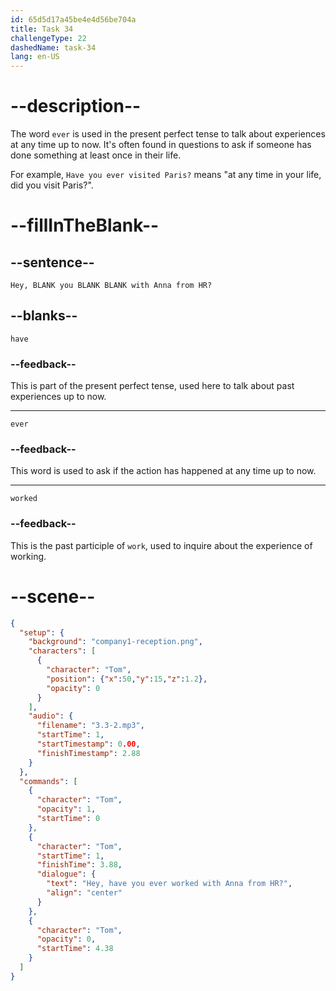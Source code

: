 ```yaml
---
id: 65d5d17a45be4e4d56be704a
title: Task 34
challengeType: 22
dashedName: task-34
lang: en-US
---
```


<!-- (Audio) Tom: Hey, have you ever worked with Anna from HR? -->

# --description--

The word `ever` is used in the present perfect tense to talk about experiences at any time up to now. It's often found in questions to ask if someone has done something at least once in their life.

For example, `Have you ever visited Paris?` means "at any time in your life, did you visit Paris?".

# --fillInTheBlank--

## --sentence--

`Hey, BLANK you BLANK BLANK with Anna from HR?`

## --blanks--

`have`

### --feedback--

This is part of the present perfect tense, used here to talk about past experiences up to now.

---

`ever`

### --feedback--

This word is used to ask if the action has happened at any time up to now.

---

`worked`

### --feedback--

This is the past participle of `work`, used to inquire about the experience of working.

# --scene--

```json
{
  "setup": {
    "background": "company1-reception.png",
    "characters": [
      {
        "character": "Tom",
        "position": {"x":50,"y":15,"z":1.2},
        "opacity": 0
      }
    ],
    "audio": {
      "filename": "3.3-2.mp3",
      "startTime": 1,
      "startTimestamp": 0.00,
      "finishTimestamp": 2.88
    }
  },
  "commands": [
    {
      "character": "Tom",
      "opacity": 1,
      "startTime": 0
    },
    {
      "character": "Tom",
      "startTime": 1,
      "finishTime": 3.88,
      "dialogue": {
        "text": "Hey, have you ever worked with Anna from HR?",
        "align": "center"
      }
    },
    {
      "character": "Tom",
      "opacity": 0,
      "startTime": 4.38
    }
  ]
}
```
